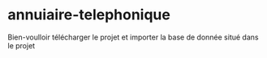 # annuiaire-telephonique
Bien-voulloir télécharger le projet et importer la base de donnée situé dans le projet
